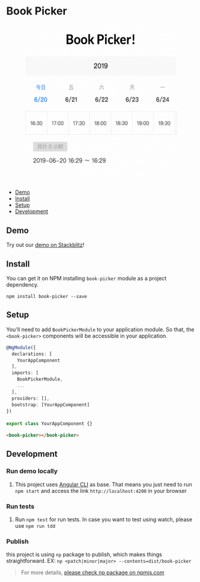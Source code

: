 # Book Picker

<p align="center">
  <img width="416" height="405" src="https://github.com/ymxk/book-picker/blob/master/book-picker.gif">
</p>

##

- [Demo](#demo)
- [Install](#install)
- [Setup](#setup)
- [Development](#development)

## Demo

Try out our [demo on Stackblitz](https://stackblitz.com/edit/book-picker)!

## Install

You can get it on NPM installing `book-picker` module as a project dependency.

```shell
npm install book-picker --save
```

## Setup

You'll need to add `BookPickerModule` to your application module. So that, the `<book-picker>` components will be accessible in your application.

```typescript
@NgModule({
  declarations: [
    YourAppComponent
  ],
  imports: [
    BookPickerModule,
    ...
  ],
  providers: [],
  bootstrap: [YourAppComponent]
})

export class YourAppComponent {}

```

```html
<book-picker></book-picker>
```

## Development

### Run demo locally

1. This project uses [Angular CLI](https://cli.angular.io/) as base. That means you just need to run `npm start` and access the link `http://localhost:4200` in your browser

### Run tests

1. Run `npm test` for run tests. In case you want to test using watch, please use `npm run tdd`

### Publish

this project is using `np` package to publish, which makes things straightforward. EX: `np <patch|minor|major> --contents=dist/book-picker`

> For more details, [please check np package on npmjs.com](https://www.npmjs.com/package/np)



